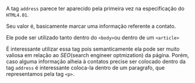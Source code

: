 A tag `address` parece ter aparecido pela primeira vez na especificação do `HTML4.01`.

Seu valor é, basicamente marcar uma informação referente a contato.

Ele pode ser utilizado tanto dentro do `<body>`ou dentro de um `<article>`

É interessante utilizar essa tag pois semanticamente ela pode ser muito valiosa em relação ao _SEO_(search engineer optmization) da página. Porém, caso alguma informação alheia à contatos precise ser colocado dentro da tag `address` é interessante coloca-la dentro de um paragrafo, que representamos pela tag `<p>`.
